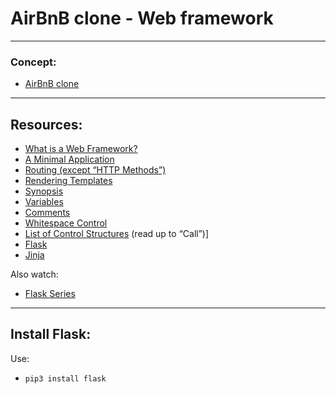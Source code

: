# AirBnB clone - Web framework
---

### Concept:
- [AirBnB clone](https://www.airbnb.com/)
---

## Resources:
- [What is a Web Framework?](https://intelegain-technologies.medium.com/what-are-web-frameworks-and-why-you-need-them-c4e8806bd0fb)
- [A Minimal Application](https://flask.palletsprojects.com/en/2.3.x/quickstart/#a-minimal-application)
- [Routing (except “HTTP Methods”)](https://flask.palletsprojects.com/en/2.3.x/quickstart/#routing)
- [Rendering Templates](https://flask.palletsprojects.com/en/2.3.x/quickstart/#rendering-templates)
- [Synopsis](https://jinja.palletsprojects.com/en/2.9.x/templates/#synopsis)
- [Variables](https://jinja.palletsprojects.com/en/2.9.x/templates/#variables)
- [Comments](https://jinja.palletsprojects.com/en/2.9.x/templates/#comments)
- [Whitespace Control](https://jinja.palletsprojects.com/en/2.9.x/templates/#whitespace-control)
- [List of Control Structures](https://jinja.palletsprojects.com/en/2.9.x/templates/#list-of-control-structures) (read up to “Call”)]
- [Flask](https://palletsprojects.com/p/flask/)
- [Jinja](https://jinja.palletsprojects.com/en/2.9.x/templates/)

Also watch:
- [Flask Series](https://www.youtube.com/watch?v=QnDWIZuWYW0)

---

## Install Flask:
Use:
- `pip3 install flask`
